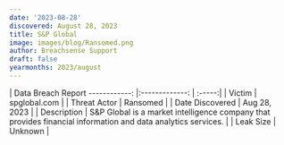 ```yaml
---
date: '2023-08-28'
discovered: August 28, 2023
title: S&P Global
image: images/blog/Ransomed.png
author: Breachsense Support
draft: false
yearmonths: 2023/august
---
```



| Data Breach Report
------------:     |:-------------:    | :-----:|
| Victim      | spglobal.com      | 
| Threat Actor      | Ransomed      | 
| Date Discovered      | Aug 28, 2023      | 
| Description      | S&P Global is a market intelligence company that provides financial information and data analytics services.      | 
| Leak Size      | Unknown      | 

